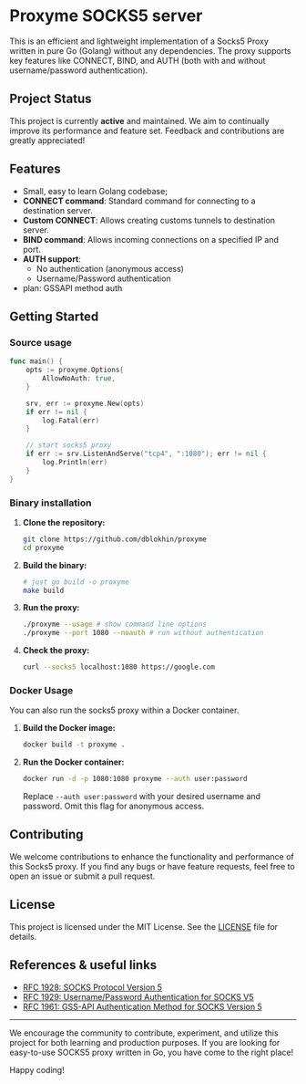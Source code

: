 # Proxyme SOCKS5 server
This is an efficient and lightweight implementation of a Socks5 Proxy written in pure Go (Golang) without any
dependencies. The proxy supports key features like CONNECT, BIND, and AUTH (both with and without username/password 
authentication).

## Project Status
This project is currently **active** and maintained. We aim to continually improve its performance and feature set. 
Feedback and contributions are greatly appreciated!

## Features
- Small, easy to learn Golang codebase;
- **CONNECT command**: Standard command for connecting to a destination server.
- **Custom CONNECT**: Allows creating customs tunnels to destination server.
- **BIND command**: Allows incoming connections on a specified IP and port.
- **AUTH support**:
    - No authentication (anonymous access)
    - Username/Password authentication
- plan: GSSAPI method auth

## Getting Started
### Source usage
```go
func main() {
    opts := proxyme.Options{
        AllowNoAuth: true,
    }

    srv, err := proxyme.New(opts)
    if err != nil {
        log.Fatal(err)
    }

    // start socks5 proxy
    if err := srv.ListenAndServe("tcp4", ":1080"); err != nil {
        log.Println(err)
    }
}
```

### Binary installation

1. **Clone the repository:**
   ```bash
   git clone https://github.com/dblokhin/proxyme
   cd proxyme
   ```

2. **Build the binary:**
   ```bash
   # just go build -o proxyme
   make build
   ```

3. **Run the proxy:**
   ```bash
   ./proxyme --usage # show command line options
   ./proxyme --port 1080 --noauth # run without authentication
   ```

4. **Check the proxy:**
   ```bash
   curl --socks5 localhost:1080 https://google.com
   ```
   
### Docker Usage
You can also run the socks5 proxy within a Docker container.

1. **Build the Docker image:**
   ```bash
   docker build -t proxyme .
   ```

2. **Run the Docker container:**
   ```bash
   docker run -d -p 1080:1080 proxyme --auth user:password
   ```

   Replace `--auth user:password` with your desired username and password. Omit this flag for anonymous access.

## Contributing
We welcome contributions to enhance the functionality and performance of this Socks5 proxy. If you find any bugs or have feature requests, feel free to open an issue or submit a pull request.

## License
This project is licensed under the MIT License. See the [LICENSE](LICENSE) file for details.


## References & useful links
* [RFC 1928: SOCKS Protocol Version 5](http://www.ietf.org/rfc/rfc1928.txt)
* [RFC 1929: Username/Password Authentication for SOCKS V5](http://www.ietf.org/rfc/rfc1929.txt)
* [RFC 1961: GSS-API Authentication Method for SOCKS Version 5](http://www.ietf.org/rfc/rfc1961.txt)

---

We encourage the community to contribute, experiment, and utilize this project for both learning and production purposes. If you are looking for easy-to-use SOCKS5 proxy written in Go, you have come to the right place!

Happy coding!
